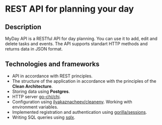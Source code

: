 # REST API for planning your day
## Description
MyDay API is a RESTful API for day planning. You can use it to add, edit and delete tasks and events. The API supports standart HTTP methods and returns data in JSON format. 
## Technologies and frameworks
  - API in accordance with REST principles.
  - The structure of the application in accordance with the principles of the <b>Clean Architecture</b>.
  - Storing data using <b>Postgres</b>.
  - HTTP server <a href = https://github.com/go-chi/chi>go-chi/chi</a>.
  - Configuration using <a href = https://github.com/ilyakaznacheev/cleanenv>ilyakaznacheev/cleanenv</a>. Working with environment variables.
  - Implemented registration and authentication using <a href = https://github.com/gorilla/sessions>gorilla/sessions</a>.
  - Writing SQL queries using <a href = https://github.com/jmoiron/sqlx>sqlx</a>.

  
